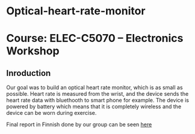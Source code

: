 # Optical-heart-rate-monitor
# Course: ELEC-C5070 – Electronics Workshop
## Inroduction
Our goal was to build an optical heart rate monitor, which is as small as possible. Heart rate is measured from the wrist, and the device sends the heart rate data with bluethooth to smart phone for example. The device is powered by battery which means that it is completely wireless and the device can be worn during exercise.

Final report in Finnish done by our group can be seen [here](https://github.com/Apemonni/Optical-heart-rate-monitor/blob/master/Loppuraportti.pdf)
